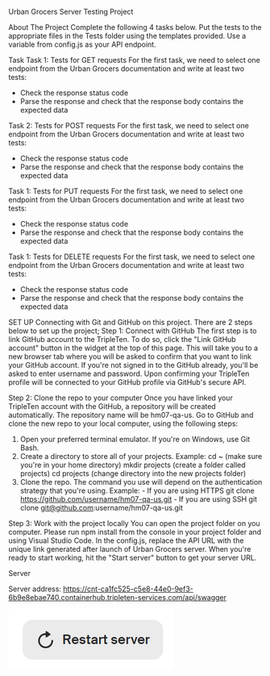 Urban Grocers Server Testing Project

About The Project
Complete the following 4 tasks below. Put the tests to the appropriate files in the Tests folder using the templates provided. Use a variable from config.js as your API endpoint. 


Task
Task 1: Tests for GET requests
For the first task, we need to select one endpoint from the Urban Grocers documentation and write at least two tests:
- Check the response status code
- Parse the response and check that the response body contains the expected data

Task 2: Tests for POST requests
For the first task, we need to select one endpoint from the Urban Grocers documentation and write at least two tests:
- Check the response status code
- Parse the response and check that the response body contains the expected data

Task 1: Tests for PUT requests
For the first task, we need to select one endpoint from the Urban Grocers documentation and write at least two tests:
- Check the response status code
- Parse the response and check that the response body contains the expected data

Task 1: Tests for DELETE requests
For the first task, we need to select one endpoint from the Urban Grocers documentation and write at least two tests:
- Check the response status code
- Parse the response and check that the response body contains the expected data


SET UP
Connecting with Git and GitHub on this project. There are 2 steps below to set up the project;
Step 1: Connect with GitHub
The first step is to link GitHub account to the TripleTen. To do so, click the "Link GitHub account" button in the widget at the top of this page. This will take you to a new browser tab where you will be asked to confirm that you want to link your GitHub account. If you're not signed in to the GitHub already, you'll be asked to enter username and password. Upon confirming your TripleTen profile will be connected to your GitHub profile via GitHub's secure API. 

Step 2: Clone the repo to your computer
Once you have linked your TripleTen account with the GitHub, a repository will be created automatically. The repository name will be hm07-qa-us. Go to GitHub and clone the new repo to your local computer, using the following steps:
1. Open your preferred terminal emulator. If you're on Windows, use Git Bash.
2. Create a directory to store all of your projects.
    Example: cd ~ (make sure you're in your home directory)
             mkdir projects (create a folder called projects)
             cd projects (change directory into the new projects folder)   
3. Clone the repo. The command you use will depend on the authentication strategy that you're using.
    Example: - If you are using HTTPS
                git clone https://github.com/username/hm07-qa-us.git
             - If you are using SSH
                git clone git@github.com:username/hm07-qa-us.git

 Step 3: Work with the project locally
 You can open the project folder on you computer. Please run npm install from the console in your project folder and using Visual Studio Code. In the config.js, replace the API URL with the unique link generated after launch of Urban Grocers server. When you're ready to start working, hit the "Start server" button to get your server URL.       


Server

Server address: https://cnt-ca1fc525-c5e8-44e0-9ef3-6b9e8ebae740.containerhub.tripleten-services.com/api/swagger     

![alt text](image-1.png)
                   
